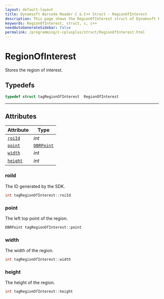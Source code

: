 ```yaml
---
layout: default-layout
title: Dynamsoft Barcode Reader C & C++ Struct - RegionOfInterest
description: This page shows the RegionOfInterest struct of Dynamsoft Barcode Reader for C & C++ Language.
keywords: RegionOfInterest, struct, c, c++
needAutoGenerateSidebar: false
permalink: /programming/c-cplusplus/struct/RegionOfInterest.html
---
```



# RegionOfInterest
Stores the region of interest.  

## Typedefs

```cpp
typedef struct tagRegionOfInterest  RegionOfInterest
```  
  
---
  

## Attributes
  
| Attribute | Type |
|---------- | ---- |
| [`roiId`](#roiid) | *int* |
| [`point`](#point) | [`DBRPoint`](DBRPoint.md) |
| [`width`](#width) | *int* |
| [`height`](#height) | *int* |


### roiId
The ID generated by the SDK.
```cpp
int tagRegionOfInterest::roiId
```

### point
The left top point of the region.
```cpp
DBRPoint tagRegionOfInterest::point
```

### width
The width of the region.
```cpp
int tagRegionOfInterest::width
```

### height
The height of the region.
```cpp
int tagRegionOfInterest::height
```
